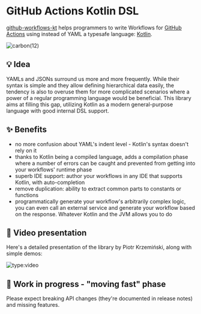 # GitHub Actions Kotlin DSL

[github-workflows-kt](https://github.com/krzema12/github-workflows-kt) 
helps programmers to write Workflows for [GitHub Actions](https://docs.github.com/en/actions) 
using instead of YAML a typesafe language: [Kotlin](https://kotlinlang.org/).

![carbon(12)](https://user-images.githubusercontent.com/459464/174335482-9e2744e4-332d-490d-9427-6b5ee7d66100.png)

## 💡 Idea

YAMLs and JSONs surround us more and more frequently. While their syntax is simple and they allow defining hierarchical
data easily, the tendency is also to overuse them for more complicated scenarios where a power of a regular programming
language would be beneficial. This library aims at filling this gap, utilizing Kotlin as a modern general-purpose
language with good internal DSL support.

## ✨ Benefits

* no more confusion about YAML's indent level - Kotlin's syntax doesn't rely on it
* thanks to Kotlin being a compiled language, adds a compilation phase where a number of errors can be caught and
  prevented from getting into your workflows' runtime phase
* superb IDE support: author your workflows in any IDE that supports Kotlin, with auto-completion
* remove duplication: ability to extract common parts to constants or functions
* programmatically generate your workflow's arbitrarily complex logic, you can even call an external service and
  generate your workflow based on the response. Whatever Kotlin and the JVM allows you to do

## 🎥 Video presentation

Here's a detailed presentation of the library by Piotr Krzemiński, along with simple demos:

![type:video](https://www.youtube.com/embed/jrDQXqQicek)

## 🧪 Work in progress - "moving fast" phase

Please expect breaking API changes (they're documented in release notes) and missing features.
